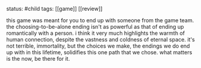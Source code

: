 status: #child 
tags: [[game]] [[review]]

this game was meant for you to end up with someone from the game team. the choosing-to-be-alone ending isn't as powerful as that of ending up romantically with a person. i think it very much highlights the warmth of human connection, despite the vastness and coldness of eternal space. it's not terrible, immortality, but the choices we make, the endings we do end up with in this lifetime, solidifies this one path that we chose. what matters is the now, be there for it.